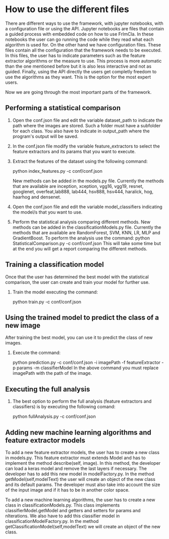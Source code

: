 # How to use the different files

There are different ways to use the framework, with jupyter notebooks, with a configuration file or using the API. 
Jupyter notebooks are files that contain a guided process with embedded code on how to use FrImCla. In these notebooks the user can go running the code while they read what each algorithm is used for.
On the other hand we have configuration files. These files contain all the configuration that the framework needs to be executed. In this files, the user has to indicate parameters such as the feature extractor algorithms or the measure to use. This process is more automatic than the one mentioned before but it is also less interactive and not as guided.
Finally, using the API directly the users get completly freedom to use the algorithms as they want. This is the option for the most expert users.

Now we are going through the most important parts of the framework. 

## Performing a statistical comparison


1. Open the conf.json file and edit the variable dataset_path
   to indicate the path where the images are stored. Such a
   folder must have a subfolder for each class. You also have to indicate
   in output_path where the program's output will be saved.
2. In the conf.json file modify the variable feature_extractors to select
   the feature extractors and its params that you want to execute.
3. Extract the features of the dataset using the following
   command:

   python index_features.py -c conf/conf.json

   New methods can be added in the models.py file.
   Currently the methods that are available are inception, xception, vgg16, vgg19,
   resnet, googlenet, overfeat,lab888, lab444, hsv888, hsv444, haralick, hog,
   haarhog and densenet.
4. Open the conf.json file and edit the variable model_classifiers
   indicating the model/s that you want to use.
5. Perform the statistical analysis comparing different methods.
   New methods can be added in the classificationModels.py file.
   Currently the methods that are available are RandomForest, SVM, KNN, LR, MLP and GradientBoost.
   To perform the analysis use the command:
   python StatisticalComparison.py -c conf/conf.json
   This will take some time but at the end you will get a report
   comparing the different methods.

## Training a classification model


Once that the user has determined the best model with the statistical
comparison, the user can create and train your model for further use.

1. Train the model executing the command:

   python train.py -c conf/conf.json

## Using the trained model to predict the class of a new image


After training the best model, you can use it to predict the class of
new images.

1. Execute the command:

   python prediction.py -c conf/conf.json -i imagePath -f featureExtractor -p params -m classifierModel
   In the above command you must replace imagePath with the path of the image.

## Executing the full analysis


1. The best option to perform the full analysis (feature extractors and
   classifiers) is by executing the following comand:

   python fullAnalysis.py -c conf/conf.json

## Adding new machine learning algorithms and feature extractor models


To add a new feature extractor models, the user has to create a new class in models.py. This feature extractor must extends Model and has to implement the method describe(self, image). In this method, the developer can load a keras model and remove the last layers if necessary. The developer has to add this new model in modelFactory.py. In the method getModel(self,modelText) the user will create an object of the new class and its default params. The developer must also take into account the size of the input image and if it has to be in another color space.

To add a new machine learning algorithms, the user has to create a new class in classificationModels.py.
This class implements classifierModel.getModel and getters and setters for params and
nIterations. We also have to add this classifier model in classificationModelFactory.py. In the
method getClassificationModel(self,modelText) we will create an object of the new
class.
